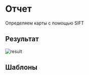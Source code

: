 # Отчет 
Определяем карты с помощью SIFT

## Результат 

![result](https://github.com/esinkirill/practice_opencv_5/assets/78916798/96278dec-4661-499b-b4d5-d5d3c0f5470a)


## Шаблоны 

